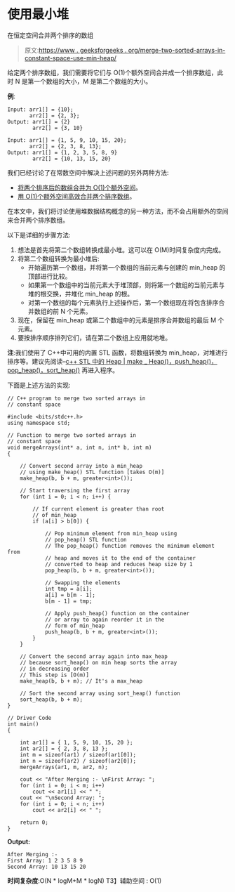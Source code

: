 # 使用最小堆

在恒定空间合并两个排序的数组

> 原文:[https://www . geeksforgeeks . org/merge-two-sorted-arrays-in-constant-space-use-min-heap/](https://www.geeksforgeeks.org/merge-two-sorted-arrays-in-constant-space-using-min-heap/)

给定两个排序数组，我们需要将它们与 O(1)个额外空间合并成一个排序数组，此时 N 是第一个数组的大小，M 是第二个数组的大小。

**例**:

```
Input: arr1[] = {10};
       arr2[] = {2, 3};
Output: arr1[] = {2}
        arr2[] = {3, 10}  

Input: arr1[] = {1, 5, 9, 10, 15, 20};
       arr2[] = {2, 3, 8, 13};
Output: arr1[] = {1, 2, 3, 5, 8, 9}
        arr2[] = {10, 13, 15, 20} 

```

我们已经讨论了在常数空间中解决上述问题的另外两种方法:

*   [将两个排序后的数组合并为 O(1)个额外空间](https://www.geeksforgeeks.org/merge-two-sorted-arrays-o1-extra-space/)。
*   [用 O(1)个额外空间高效合并两个排序数组](https://www.geeksforgeeks.org/efficiently-merging-two-sorted-arrays-with-o1-extra-space/)。

在本文中，我们将讨论使用堆数据结构概念的另一种方法，而不会占用额外的空间来合并两个排序数组。

以下是详细的步骤方法:

1.  想法是首先将第二个数组转换成最小堆。这可以在 O(M)时间复杂度内完成。
2.  将第二个数组转换为最小堆后:
    *   开始遍历第一个数组，并将第一个数组的当前元素与创建的 min_heap 的顶部进行比较。
    *   如果第一个数组中的当前元素大于堆顶部，则将第一个数组的当前元素与堆的根交换，并堆化 min_heap 的根。
    *   对第一个数组的每个元素执行上述操作后，第一个数组现在将包含排序合并数组的前 N 个元素。
3.  现在，保留在 min_heap 或第二个数组中的元素是排序合并数组的最后 M 个元素。
4.  要按排序顺序排列它们，请在第二个数组上应用就地堆。

**注**:我们使用了 C++中可用的内置 STL 函数，将数组转换为 min_heap，对堆进行排序等。建议先阅读–[c++ STL 中的 Heap | make _ Heap()，push_heap()，pop_heap()，sort_heap()](https://www.geeksforgeeks.org/heap-using-stl-c/) 再进入程序。

下面是上述方法的实现:

```
// C++ program to merge two sorted arrays in
// constant space

#include <bits/stdc++.h>
using namespace std;

// Function to merge two sorted arrays in
// constant space
void mergeArrays(int* a, int n, int* b, int m)
{

    // Convert second array into a min_heap
    // using make_heap() STL function [takes O(m)]
    make_heap(b, b + m, greater<int>());

    // Start traversing the first array
    for (int i = 0; i < n; i++) {

        // If current element is greater than root
        // of min_heap
        if (a[i] > b[0]) {

            // Pop minimum element from min_heap using
            // pop_heap() STL function
            // The pop_heap() function removes the minimum element from
            // heap and moves it to the end of the container
            // converted to heap and reduces heap size by 1
            pop_heap(b, b + m, greater<int>());

            // Swapping the elements
            int tmp = a[i];
            a[i] = b[m - 1];
            b[m - 1] = tmp;

            // Apply push_heap() function on the container
            // or array to again reorder it in the
            // form of min_heap
            push_heap(b, b + m, greater<int>());
        }
    }

    // Convert the second array again into max_heap
    // because sort_heap() on min heap sorts the array
    // in decreasing order
    // This step is [O(m)]
    make_heap(b, b + m); // It's a max_heap

    // Sort the second array using sort_heap() function
    sort_heap(b, b + m);
}

// Driver Code
int main()
{

    int ar1[] = { 1, 5, 9, 10, 15, 20 };
    int ar2[] = { 2, 3, 8, 13 };
    int m = sizeof(ar1) / sizeof(ar1[0]);
    int n = sizeof(ar2) / sizeof(ar2[0]);
    mergeArrays(ar1, m, ar2, n);

    cout << "After Merging :- \nFirst Array: ";
    for (int i = 0; i < m; i++)
        cout << ar1[i] << " ";
    cout << "\nSecond Array: ";
    for (int i = 0; i < n; i++)
        cout << ar2[i] << " ";

    return 0;
}
```

**Output:**

```
After Merging :- 
First Array: 1 2 3 5 8 9 
Second Array: 10 13 15 20

```

**时间复杂度**:O(N * logM+M * logN)
T3】辅助空间 : O(1)